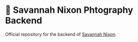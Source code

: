 # :camera_flash: Savannah Nixon Phtography Backend

Official repository for the backend of [Savannah Nixon](https://savannahnixonphotography.de).
